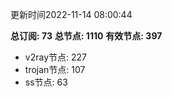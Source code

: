 更新时间2022-11-14 08:00:44

**总订阅: 73**
**总节点: 1110**
**有效节点: 397**
- v2ray节点: 227
- trojan节点: 107
- ss节点: 63

